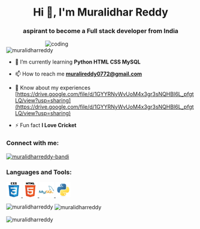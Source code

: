 <h1 align="center">Hi 👋, I'm Muralidhar Reddy</h1>
<h3 align="center">aspirant to become a Full stack developer from India</h3>
<img align="right" alt="coding" width="400" src="https://media.giphy.com/media/RbDKaczqWovIugyJmW/giphy.gif?cid=790b7611pd8tudcbr8vup4wkp61dipnndzux2qn0hh9re8ix&ep=v1_gifs_search&rid=giphy.gif&ct=g](https://iconscout.com/lottie-animation/man-is-using-a-laptop-11079507](https://media.giphy.com/media/RbDKaczqWovIugyJmW/giphy.gif?cid=790b7611pd8tudcbr8vup4wkp61dipnndzux2qn0hh9re8ix&ep=v1_gifs_search&rid=giphy.gif&ct=g](https://iconscout.com/lottie-animation/man-is-using-a-laptop-11079507](https://media.giphy.com/media/qgQUggAC3Pfv687qPC/giphy.gif?cid=790b7611vguf0v28kwow2g0s41bfna5h9a4xb73pd0la88xf&ep=v1_gifs_search&rid=giphy.gif&ct=g">

<p align="left"> <img src="https://komarev.com/ghpvc/?username=muralidharreddy&label=Profile%20views&color=0e75b6&style=flat" alt="muralidharreddy" /> </p>



- 🌱 I’m currently learning **Python HTML CSS MySQL**

- 📫 How to reach me **muralireddy0772@gmail.com**

- 📄 Know about my experiences [https://drive.google.com/file/d/1GYYRNyWvUoM4x3gr3sNQHBI6L_pfgtLQ/view?usp=sharing](https://drive.google.com/file/d/1GYYRNyWvUoM4x3gr3sNQHBI6L_pfgtLQ/view?usp=sharing)

- ⚡ Fun fact **I Love Cricket**

<h3 align="left">Connect with me:</h3>
<p align="left">
<a href="https://linkedin.com/in/muralidharreddy-bandi" target="blank"><img align="center" src="https://raw.githubusercontent.com/rahuldkjain/github-profile-readme-generator/master/src/images/icons/Social/linked-in-alt.svg" alt="muralidharreddy-bandi" height="30" width="40" /></a>
</p>

<h3 align="left">Languages and Tools:</h3>
<p align="left"> <a href="https://www.w3schools.com/css/" target="_blank" rel="noreferrer"> <img src="https://raw.githubusercontent.com/devicons/devicon/master/icons/css3/css3-original-wordmark.svg" alt="css3" width="40" height="40"/> </a> <a href="https://www.w3.org/html/" target="_blank" rel="noreferrer"> <img src="https://raw.githubusercontent.com/devicons/devicon/master/icons/html5/html5-original-wordmark.svg" alt="html5" width="40" height="40"/> </a> <a href="https://www.mysql.com/" target="_blank" rel="noreferrer"> <img src="https://raw.githubusercontent.com/devicons/devicon/master/icons/mysql/mysql-original-wordmark.svg" alt="mysql" width="40" height="40"/> </a> <a href="https://www.python.org" target="_blank" rel="noreferrer"> <img src="https://raw.githubusercontent.com/devicons/devicon/master/icons/python/python-original.svg" alt="python" width="40" height="40"/> </a> </p>

<p><img align="left" src="https://github-readme-stats.vercel.app/api/top-langs?username=muralidharreddy&show_icons=true&locale=en&layout=compact" alt="muralidharreddy" /></p>

<p>&nbsp;<img align="center" src="https://github-readme-stats.vercel.app/api?username=muralidharreddy&show_icons=true&locale=en" alt="muralidharreddy" /></p>

<p><img align="center" src="https://github-readme-streak-stats.herokuapp.com/?user=muralidharreddy&" alt="muralidharreddy" /></p>
